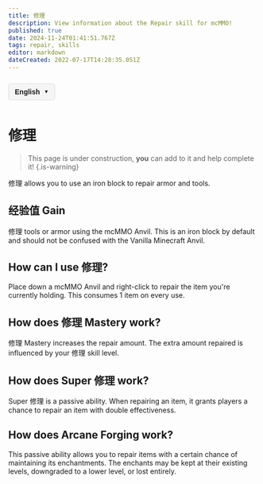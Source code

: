 ```yaml
---
title: 修理
description: View information about the Repair skill for mcMMO!
published: true
date: 2024-11-24T01:41:51.767Z
tags: repair, skills
editor: markdown
dateCreated: 2022-07-17T14:28:35.051Z
---
```



<!-- 语言切换器开始 -->
<div class="language-switcher">
  <div class="language-switcher-current">
    <span class="current-language">English</span>
    <span class="dropdown-icon">▼</span>
  </div>
  <div class="language-switcher-dropdown">
        <div class="language-option active" data-lang="en">English</div>
    <div class="language-option " data-lang="zh">中文</div>
    <div class="language-option " data-lang="es">Español</div>
    <div class="language-option " data-lang="fr">Français</div>
    <div class="language-option " data-lang="de">Deutsch</div>
    <div class="language-option " data-lang="ru">Русский</div>
    <div class="language-option " data-lang="ja">日本語</div>
    <div class="language-option " data-lang="ko">한국어</div>

  </div>
</div>

<style>
.language-switcher {
  position: relative;
  display: inline-block;
  margin: 10px 0;
  font-family: Arial, sans-serif;
  z-index: 100;
}

.language-switcher-current {
  display: flex;
  align-items: center;
  cursor: pointer;
  padding: 8px 12px;
  background-color: #f5f5f5;
  border: 1px solid #ddd;
  border-radius: 4px;
}

.current-language {
  margin-right: 8px;
  font-weight: bold;
}

.dropdown-icon {
  font-size: 10px;
}

.language-switcher-dropdown {
  display: none;
  position: absolute;
  top: 100%;
  left: 0;
  background-color: white;
  border: 1px solid #ddd;
  border-radius: 4px;
  box-shadow: 0 2px 5px rgba(0,0,0,0.1);
  min-width: 150px;
  z-index: 101;
}

.language-switcher:hover .language-switcher-dropdown {
  display: block;
}

.language-option {
  padding: 8px 12px;
  cursor: pointer;
  transition: background-color 0.2s;
}

.language-option:hover {
  background-color: #f0f0f0;
}

.language-option.active {
  background-color: #e6f7ff;
  font-weight: bold;
}
</style>


<script>
document.addEventListener('DOMContentLoaded', function() {
  // 语言切换功能
  const languageOptions = document.querySelectorAll('.language-option');
  languageOptions.forEach(option => {
    option.addEventListener('click', function() {
      const langCode = this.getAttribute('data-lang');
      const currentPath = window.location.pathname;
      
      // 提取当前文件路径（不含语言代码）
      const pathMatch = currentPath.match(/\/[a-z]{2}\/(.+)$/);
      const filePath = pathMatch ? pathMatch[1] : 'home.md';
      
      // 构建新路径
      const newPath = '/' + langCode + '/' + filePath;
      window.location.href = newPath;
    });
  });
});
</script>

<!-- 语言切换器结束 -->




# 修理
> This page is under construction, **you** can add to it and help complete it!
{.is-warning}

修理 allows you to use an iron block to repair armor and tools.

## 经验值 Gain

修理 tools or armor using the mcMMO Anvil. This is an iron block by default and should not be confused with the Vanilla Minecraft Anvil.

## How can I use 修理?

Place down a mcMMO Anvil and right-click to repair the item  you're currently holding. This consumes 1 item on every use.

## How does 修理 Mastery work?

修理 Mastery increases the repair amount. The extra amount repaired is influenced by your 修理 skill level.

## How does Super 修理 work?

Super 修理 is a passive ability. When repairing an item, it grants players a chance to repair an item with double effectiveness.

## How does Arcane Forging work?

This passive ability allows you to repair items with a certain chance of maintaining its enchantments. The enchants may be kept at their existing levels, downgraded to a lower level, or lost entirely.

